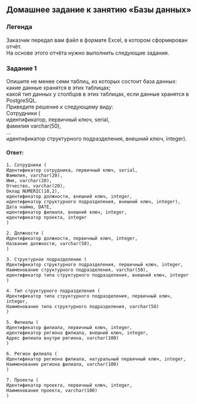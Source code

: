 ## Домашнее задание к занятию «Базы данных»  

### Легенда  
Заказчик передал вам файл в формате Excel, в котором сформирован отчёт.  
На основе этого отчёта нужно выполнить следующие задания.  

### Задание 1  
Опишите не менее семи таблиц, из которых состоит база данных:  
какие данные хранятся в этих таблицах;  
какой тип данных у столбцов в этих таблицах, если данные хранятся в PostgreSQL.  
Приведите решение к следующему виду:  
Сотрудники (  
идентификатор, первичный ключ, serial,  
фамилия varchar(50),  
...  
идентификатор структурного подразделения, внешний ключ, integer).  

#### Ответ:  
```
1. Сотрудники (  
Идентификатор сотрудника, первичный ключ, serial,  
Фамилия, varchar(20),  
Имя, varchar(20),   
Отчество, varchar(20),
Оклад NUMERIC(10,2),
идентификатор должности, внешний ключ, integer,
идентификатор структурного подразделения, внешний ключ, integer),
Дата найма, DATE,
идентификатор филиала, внешний ключ, integer,
идентификатор проекта, integer
)

2. Должности (
Идентификатор должности, первичный ключ, integer,
Название должности, varchar(50),
)

3. Структурное подразделение (
Идентификатор структурного подразделения, первичный ключ, integer,
Наименование структурного подразделения, varchar(50),
идентификатор типа структурного подразделения, внешний ключ, integer
)

4. Тип структурного подразделения (
Идентификатор типа структурного подразделения, первичный ключ, integer,
Наименование типа структурного подразделения, varchar(50)
)

5. Филиалы (
Идентификатор филиала, первичный ключ, integer,
идентификатор региона филиала, внешний ключ, integer,
Адрес филиала внутри региона, varchar(100)
)

6. Регион филиала (
Идентификатор региона филиала, натуральный первичный ключ, integer,
Наименование региона филиала, varchar(100)
)

7. Проекты (
Идентификатор проекта, первичный ключ, integer,
Наименование проекта, varchar(100)
)
```
